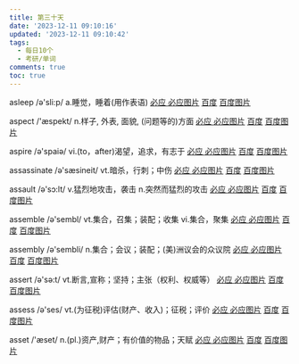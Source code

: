 ```yaml
---
title: 第三十天
date: '2023-12-11 09:10:16'
updated: '2023-12-11 09:10:42'
tags:
  - 每日10个
  - 考研/单词
comments: true
toc: true
---
```




asleep /ə'sli:p/ a.睡觉，睡着(用作表语)   [必应 ](https://cn.bing.com/search?q=asleep)   [必应图片](https://cn.bing.com/images/search?q=asleep)  [百度](https://www.baidu.com/s?wd=asleep) [百度图片](https://image.baidu.com/search/index?tn=baiduimage&word=asleep)

aspect /'æspekt/ n.样子, 外表, 面貌, (问题等的)方面   [必应 ](https://cn.bing.com/search?q=aspect)   [必应图片](https://cn.bing.com/images/search?q=aspect)  [百度](https://www.baidu.com/s?wd=aspect) [百度图片](https://image.baidu.com/search/index?tn=baiduimage&word=aspect)

aspire /ə'spaiə/ vi.(to，after)渴望，追求，有志于   [必应 ](https://cn.bing.com/search?q=aspire)   [必应图片](https://cn.bing.com/images/search?q=aspire)  [百度](https://www.baidu.com/s?wd=aspire) [百度图片](https://image.baidu.com/search/index?tn=baiduimage&word=aspire)

assassinate /ə'sæsineit/ vt.暗杀，行刺；中伤   [必应 ](https://cn.bing.com/search?q=assassinate)   [必应图片](https://cn.bing.com/images/search?q=assassinate)  [百度](https://www.baidu.com/s?wd=assassinate) [百度图片](https://image.baidu.com/search/index?tn=baiduimage&word=assassinate)

assault /ə'sɔ:lt/ v.猛烈地攻击，袭击 n.突然而猛烈的攻击   [必应 ](https://cn.bing.com/search?q=assault)   [必应图片](https://cn.bing.com/images/search?q=assault)  [百度](https://www.baidu.com/s?wd=assault) [百度图片](https://image.baidu.com/search/index?tn=baiduimage&word=assault)

assemble /ə'sembl/ vt.集合，召集；装配；收集 vi.集合，聚集   [必应 ](https://cn.bing.com/search?q=assemble)   [必应图片](https://cn.bing.com/images/search?q=assemble)  [百度](https://www.baidu.com/s?wd=assemble) [百度图片](https://image.baidu.com/search/index?tn=baiduimage&word=assemble)

assembly /ə'sembli/ n.集合；会议；装配；(美)洲议会的众议院   [必应 ](https://cn.bing.com/search?q=assembly)   [必应图片](https://cn.bing.com/images/search?q=assembly)  [百度](https://www.baidu.com/s?wd=assembly) [百度图片](https://image.baidu.com/search/index?tn=baiduimage&word=assembly)

assert /ə'sə:t/ vt.断言,宣称；坚持；主张（权利、权威等）   [必应 ](https://cn.bing.com/search?q=assert)   [必应图片](https://cn.bing.com/images/search?q=assert)  [百度](https://www.baidu.com/s?wd=assert) [百度图片](https://image.baidu.com/search/index?tn=baiduimage&word=assert)

assess /ə'ses/ vt.(为征税)评估(财产、收入)；征税；评价   [必应 ](https://cn.bing.com/search?q=assess)   [必应图片](https://cn.bing.com/images/search?q=assess)  [百度](https://www.baidu.com/s?wd=assess) [百度图片](https://image.baidu.com/search/index?tn=baiduimage&word=assess)

asset /'æset/ n.(pl.)资产,财产；有价值的物品；天赋   [必应 ](https://cn.bing.com/search?q=asset)   [必应图片](https://cn.bing.com/images/search?q=asset)  [百度](https://www.baidu.com/s?wd=asset) [百度图片](https://image.baidu.com/search/index?tn=baiduimage&word=asset)

‍
